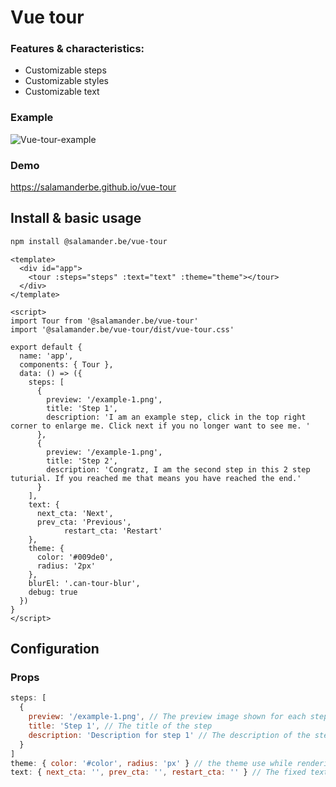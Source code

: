 # Vue tour

### Features & characteristics:

-  Customizable steps
-  Customizable styles
-  Customizable text

### Example

![Vue-tour-example](https://github.com/salamanderbe/vue-tour/blob/master/public/Tour-example.gif)

### Demo

https://salamanderbe.github.io/vue-tour

## Install & basic usage

```bash
npm install @salamander.be/vue-tour
```

```vue
<template>
  <div id="app">
    <tour :steps="steps" :text="text" :theme="theme"></tour>
  </div>
</template>

<script>
import Tour from '@salamander.be/vue-tour'
import '@salamander.be/vue-tour/dist/vue-tour.css'

export default {
  name: 'app',
  components: { Tour },
  data: () => ({
    steps: [
      {
        preview: '/example-1.png',
        title: 'Step 1',
        description: 'I am an example step, click in the top right corner to enlarge me. Click next if you no longer want to see me. '
      },
      {
        preview: '/example-1.png',
        title: 'Step 2',
        description: 'Congratz, I am the second step in this 2 step tuturial. If you reached me that means you have reached the end.'
      }
    ],
    text: {
      next_cta: 'Next',
      prev_cta: 'Previous',
            restart_cta: 'Restart'
    },
    theme: {
      color: '#009de0',
      radius: '2px'
    },
    blurEl: '.can-tour-blur',
    debug: true
  })
}
</script>
```

## Configuration

### Props

```js
steps: [
  {
    preview: '/example-1.png', // The preview image shown for each step
    title: 'Step 1', // The title of the step
    description: 'Description for step 1' // The description of the step
  }
]
theme: { color: '#color', radius: 'px' } // the theme use while rendering the component
text: { next_cta: '', prev_cta: '', restart_cta: '' } // The fixed texts used in the component
```
